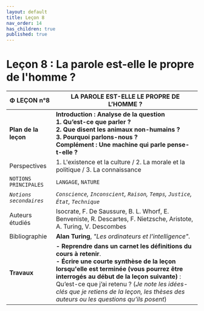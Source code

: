 ```yaml
---
layout: default
title: Leçon 8
nav_order: 14
has_children: true
published: true
---
```


# Leçon 8 : La parole est-elle le propre de l'homme ?

| Φ LEÇON n°8             | LA PAROLE EST-ELLE LE PROPRE DE L’HOMME ? |
| ----------------------- | ----------------------------- |
| **Plan de la leçon**    | **Introduction : Analyse de la question <br />1. Qu’est-ce que parler ?<br />2. Que disent les animaux non-humains ?<br />3. Pourquoi parlons-nous ? <br> Complément : Une machine qui parle pense-t-elle ?**   |
| Perspectives     | 1. L'existence et la culture / 2. La morale et la politique / 3. La connaissance     |
| `NOTIONS PRINCIPALES`   | `LANGAGE`, `NATURE`  |
| *`Notions secondaires`* | *`Conscience`, `Inconscient`, `Raison`, `Temps`, `Justice`, `État`, `Technique`*      |
| Auteurs étudiés         | Isocrate, F. De Saussure, B. L. Whorf, E. Benveniste, R. Descartes, F. Nietzsche, Aristote, A. Turing, V. Descombes     |
| Bibliographie     | **Alan Turing**, *_"Les ordinateurs et l'intelligence"_*.      |
| **Travaux**    | **- Reprendre dans un carnet les définitions du cours à retenir**. <br>**- Écrire une courte synthèse de la leçon lorsqu'elle est terminée (vous pourrez être interrogés au début de la leçon suivante)** : Qu’est-ce que j’ai retenu ? (*Je note les idées-clés que je retiens de la leçon, les thèses des auteurs ou les questions qu’ils posent*) |

